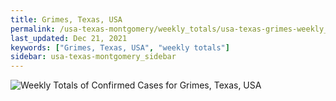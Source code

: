 ```yaml
---
title: Grimes, Texas, USA
permalink: /usa-texas-montgomery/weekly_totals/usa-texas-grimes-weekly_totals.html
last_updated: Dec 21, 2021
keywords: ["Grimes, Texas, USA", "weekly totals"]
sidebar: usa-texas-montgomery_sidebar
---
```


![Weekly Totals of Confirmed Cases for Grimes, Texas, USA](/covid_tracker/images/graphs/usa-texas-grimes-weekly_totals_graph.png)
